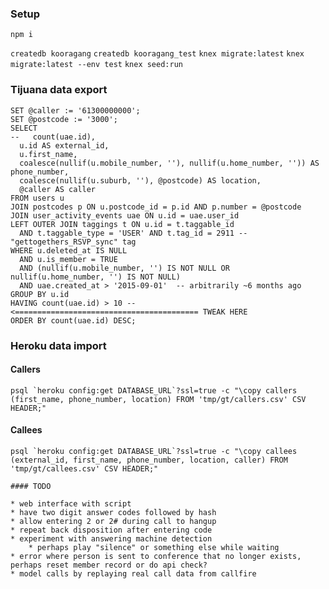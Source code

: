 ### Setup

`npm i`

`createdb kooragang`
`createdb kooragang_test`
`knex migrate:latest`
`knex migrate:latest --env test`
`knex seed:run`

### Tijuana data export

    SET @caller := '61300000000';
    SET @postcode := '3000';
    SELECT
    --   count(uae.id),
      u.id AS external_id,
      u.first_name,
      coalesce(nullif(u.mobile_number, ''), nullif(u.home_number, '')) AS phone_number,
      coalesce(nullif(u.suburb, ''), @postcode) AS location,
      @caller AS caller
    FROM users u
    JOIN postcodes p ON u.postcode_id = p.id AND p.number = @postcode
    JOIN user_activity_events uae ON u.id = uae.user_id
    LEFT OUTER JOIN taggings t ON u.id = t.taggable_id
      AND t.taggable_type = 'USER' AND t.tag_id = 2911 -- "gettogethers_RSVP_sync" tag
    WHERE u.deleted_at IS NULL
      AND u.is_member = TRUE
      AND (nullif(u.mobile_number, '') IS NOT NULL OR nullif(u.home_number, '') IS NOT NULL)
      AND uae.created_at > '2015-09-01'  -- arbitrarily ~6 months ago
    GROUP BY u.id
    HAVING count(uae.id) > 10 -- <========================================= TWEAK HERE
    ORDER BY count(uae.id) DESC;

### Heroku data import

#### Callers

```
psql `heroku config:get DATABASE_URL`?ssl=true -c "\copy callers (first_name, phone_number, location) FROM 'tmp/gt/callers.csv' CSV HEADER;"
```

#### Callees

```
psql `heroku config:get DATABASE_URL`?ssl=true -c "\copy callees (external_id, first_name, phone_number, location, caller) FROM 'tmp/gt/callees.csv' CSV HEADER;"

#### TODO

* web interface with script
* have two digit answer codes followed by hash
* allow entering 2 or 2# during call to hangup
* repeat back disposition after entering code
* experiment with answering machine detection
    * perhaps play "silence" or something else while waiting
* error where person is sent to conference that no longer exists, perhaps reset member record or do api check?
* model calls by replaying real call data from callfire
